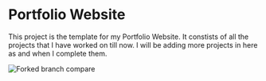 # Portfolio Website
This project is the template for my Portfolio Website. It constists of all the projects that I have worked on till now. I will be adding more projects in here as and when I complete them.

![Forked branch compare](http://i.imgur.com/Q1W6qcB.png)

